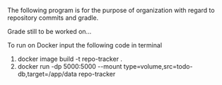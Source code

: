 The following program is for the purpose of organization with regard to repository commits and gradle. 

Grade still to be worked on...

To run on Docker input the following code in terminal

1. docker image build -t repo-tracker .
2. docker run -dp 5000:5000 --mount type=volume,src=todo-db,target=/app/data repo-tracker
